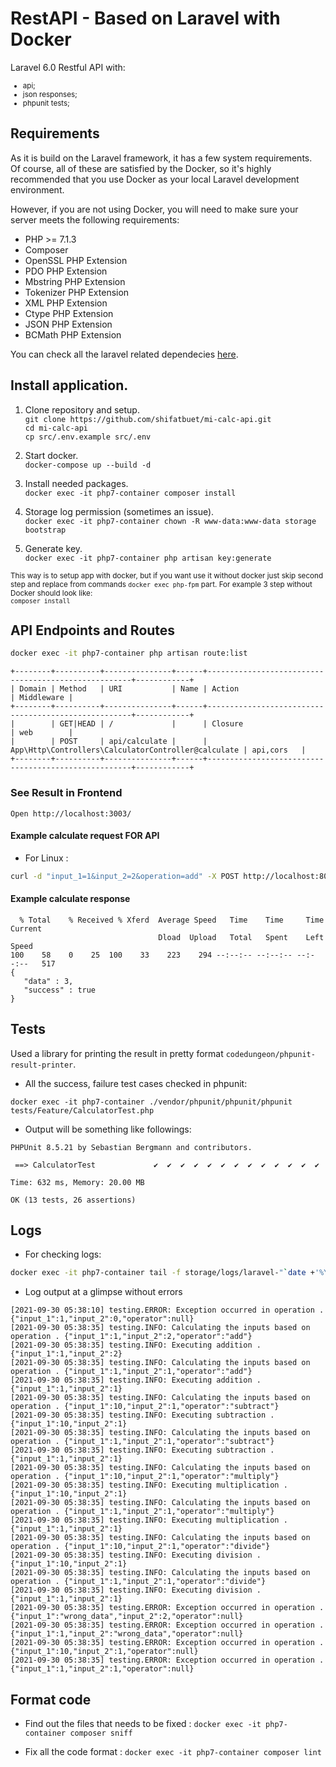 # RestAPI - Based on Laravel with Docker

Laravel 6.0 Restful API with:
<small>
 - api;
 - json responses;
 - phpunit tests;
 </small>

## Requirements

As it is build on the Laravel framework, it has a few system requirements.<br>
Of course, all of these are satisfied by the Docker, so it's highly recommended that you use Docker as
 your local Laravel development environment.
 
However, if you are not using Docker, you will need to make sure your server meets the following requirements:
- PHP >= 7.1.3
- Composer
- OpenSSL PHP Extension
- PDO PHP Extension
- Mbstring PHP Extension
- Tokenizer PHP Extension
- XML PHP Extension
- Ctype PHP Extension
- JSON PHP Extension
- BCMath PHP Extension

You can check all the laravel related dependecies [here](https://laravel.com/docs/5.7/installation#server-requirements).

## Install application.

1. Clone repository and setup.<br>
`git clone https://github.com/shifatbuet/mi-calc-api.git`<br>
`cd mi-calc-api`<br>
`cp src/.env.example src/.env`<br>
2. Start docker.<br>
`docker-compose up --build -d`
3. Install needed packages.<br>
`docker exec -it php7-container composer install`<br>

4. Storage log permission (sometimes an issue). <br> 
`docker exec -it php7-container chown -R www-data:www-data storage bootstrap`

5. Generate key.<br>
`docker exec -it php7-container php artisan key:generate`<br>

<small>This way is to setup app with docker, but if you want use it without docker just skip second step and replace
 from commands `docker exec php-fpm` part. For example 3 step without Docker should look like:<br>
 `composer install`</small>
<br>

## API Endpoints and Routes

```bash
docker exec -it php7-container php artisan route:list
```

```
+--------+----------+---------------+------+-----------------------------------------------------+------------+
| Domain | Method   | URI           | Name | Action                                              | Middleware |
+--------+----------+---------------+------+-----------------------------------------------------+------------+
|        | GET|HEAD | /             |      | Closure                                             | web        |
|        | POST     | api/calculate |      | App\Http\Controllers\CalculatorController@calculate | api,cors   |
+--------+----------+---------------+------+-----------------------------------------------------+------------+
```
### See Result in Frontend
```
Open http://localhost:3003/
```


#### Example calculate request FOR API

- For Linux : 
```bash
curl -d "input_1=1&input_2=2&operation=add" -X POST http://localhost:8090/api/calculate | json_pp
```

#### Example calculate response

```
  % Total    % Received % Xferd  Average Speed   Time    Time     Time  Current
                                 Dload  Upload   Total   Spent    Left  Speed
100    58    0    25  100    33    223    294 --:--:-- --:--:-- --:--:--   517
{
   "data" : 3,
   "success" : true
}

```
## Tests

Used a library for printing the result in pretty format `codedungeon/phpunit-result-printer`.

- All the success, failure test cases checked in phpunit: 

`docker exec -it php7-container ./vendor/phpunit/phpunit/phpunit tests/Feature/CalculatorTest.php`

- Output will be something like followings: 

```
PHPUnit 8.5.21 by Sebastian Bergmann and contributors.

 ==> CalculatorTest             ✔  ✔  ✔  ✔  ✔  ✔  ✔  ✔  ✔  ✔  ✔  ✔  ✔  

Time: 632 ms, Memory: 20.00 MB

OK (13 tests, 26 assertions)

```

## Logs

- For checking logs: 

```bash
docker exec -it php7-container tail -f storage/logs/laravel-"`date +'%Y-%m-%d'`".log
```

- Log output at a glimpse without errors

```
[2021-09-30 05:38:10] testing.ERROR: Exception occurred in operation . {"input_1":1,"input_2":0,"operator":null} 
[2021-09-30 05:38:35] testing.INFO: Calculating the inputs based on operation . {"input_1":1,"input_2":2,"operator":"add"} 
[2021-09-30 05:38:35] testing.INFO: Executing addition . {"input_1":1,"input_2":2} 
[2021-09-30 05:38:35] testing.INFO: Calculating the inputs based on operation . {"input_1":1,"input_2":1,"operator":"add"} 
[2021-09-30 05:38:35] testing.INFO: Executing addition . {"input_1":1,"input_2":1} 
[2021-09-30 05:38:35] testing.INFO: Calculating the inputs based on operation . {"input_1":10,"input_2":1,"operator":"subtract"} 
[2021-09-30 05:38:35] testing.INFO: Executing subtraction . {"input_1":10,"input_2":1} 
[2021-09-30 05:38:35] testing.INFO: Calculating the inputs based on operation . {"input_1":1,"input_2":1,"operator":"subtract"} 
[2021-09-30 05:38:35] testing.INFO: Executing subtraction . {"input_1":1,"input_2":1} 
[2021-09-30 05:38:35] testing.INFO: Calculating the inputs based on operation . {"input_1":10,"input_2":1,"operator":"multiply"} 
[2021-09-30 05:38:35] testing.INFO: Executing multiplication . {"input_1":10,"input_2":1} 
[2021-09-30 05:38:35] testing.INFO: Calculating the inputs based on operation . {"input_1":1,"input_2":1,"operator":"multiply"} 
[2021-09-30 05:38:35] testing.INFO: Executing multiplication . {"input_1":1,"input_2":1} 
[2021-09-30 05:38:35] testing.INFO: Calculating the inputs based on operation . {"input_1":10,"input_2":1,"operator":"divide"} 
[2021-09-30 05:38:35] testing.INFO: Executing division . {"input_1":10,"input_2":1} 
[2021-09-30 05:38:35] testing.INFO: Calculating the inputs based on operation . {"input_1":1,"input_2":1,"operator":"divide"} 
[2021-09-30 05:38:35] testing.INFO: Executing division . {"input_1":1,"input_2":1} 
[2021-09-30 05:38:35] testing.ERROR: Exception occurred in operation . {"input_1":"wrong_data","input_2":2,"operator":null} 
[2021-09-30 05:38:35] testing.ERROR: Exception occurred in operation . {"input_1":1,"input_2":"wrong_data","operator":null} 
[2021-09-30 05:38:35] testing.ERROR: Exception occurred in operation . {"input_1":10,"input_2":1,"operator":null} 
[2021-09-30 05:38:35] testing.ERROR: Exception occurred in operation . {"input_1":1,"input_2":1,"operator":null} 
```

## Format code

- Find out the files that needs to be fixed :
```docker exec -it php7-container composer sniff ```

- Fix all the code format : 
```docker exec -it php7-container composer lint ```
